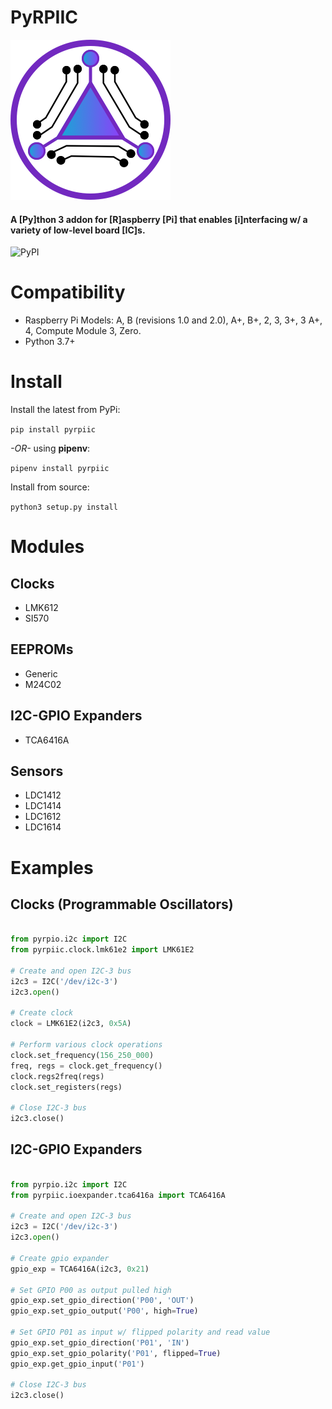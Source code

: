 # PyRPIIC

![./icon.png](./icon.png)

#### A [Py]thon 3 addon for [R]aspberry [Pi] that enables [i]nterfacing w/ a variety of low-level board [IC]s.

![PyPI](https://img.shields.io/pypi/v/pyrpiic)

# Compatibility

- Raspberry Pi Models: A, B (revisions 1.0 and 2.0), A+, B+, 2, 3, 3+, 3 A+, 4, Compute Module 3, Zero.
- Python 3.7+

# Install

Install the latest from PyPi:

`pip install pyrpiic`

_-OR-_ using **pipenv**:

`pipenv install pyrpiic`

Install from source:

`python3 setup.py install`

# Modules

## Clocks

- LMK612
- SI570

## EEPROMs

- Generic
- M24C02

## I2C-GPIO Expanders

- TCA6416A

## Sensors

- LDC1412
- LDC1414
- LDC1612
- LDC1614

# Examples

## Clocks (Programmable Oscillators)

```python

from pyrpio.i2c import I2C
from pyrpiic.clock.lmk61e2 import LMK61E2

# Create and open I2C-3 bus
i2c3 = I2C('/dev/i2c-3')
i2c3.open()

# Create clock
clock = LMK61E2(i2c3, 0x5A)

# Perform various clock operations
clock.set_frequency(156_250_000)
freq, regs = clock.get_frequency()
clock.regs2freq(regs)
clock.set_registers(regs)

# Close I2C-3 bus
i2c3.close()
```

## I2C-GPIO Expanders

```python

from pyrpio.i2c import I2C
from pyrpiic.ioexpander.tca6416a import TCA6416A

# Create and open I2C-3 bus
i2c3 = I2C('/dev/i2c-3')
i2c3.open()

# Create gpio expander
gpio_exp = TCA6416A(i2c3, 0x21)

# Set GPIO P00 as output pulled high
gpio_exp.set_gpio_direction('P00', 'OUT')
gpio_exp.set_gpio_output('P00', high=True)

# Set GPIO P01 as input w/ flipped polarity and read value
gpio_exp.set_gpio_direction('P01', 'IN')
gpio_exp.set_gpio_polarity('P01', flipped=True)
gpio_exp.get_gpio_input('P01')

# Close I2C-3 bus
i2c3.close()
```
